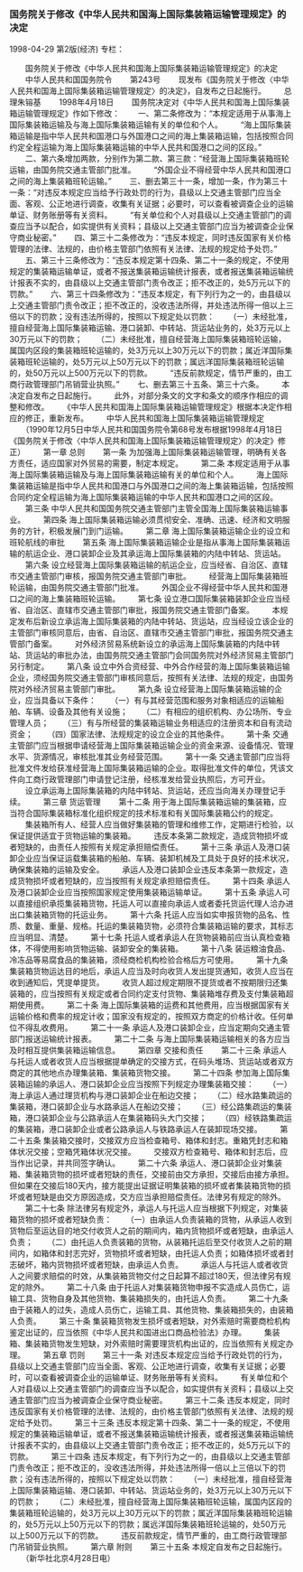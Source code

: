 ### 国务院关于修改《中华人民共和国海上国际集装箱运输管理规定》的决定

1998-04-29
第2版(经济)
专栏：

　　国务院关于修改《中华人民共和国海上国际集装箱运输管理规定》的决定
　　中华人民共和国国务院令
　　第243号
　　现发布《国务院关于修改〈中华人民共和国海上国际集装箱运输管理规定〉的决定》，自发布之日起施行。
　　总理朱镕基
　　1998年4月18日
　　国务院决定对《中华人民共和国海上国际集装箱运输管理规定》作如下修改：
　　一、第二条修改为：“本规定适用于从事海上国际集装箱运输及与海上国际集装箱运输有关的单位和个人。
　　“海上国际集装箱运输是指中华人民共和国港口与外国港口之间的海上集装箱运输，包括按照合同约定全程运输为海上国际集装箱运输的中华人民共和国港口之间的区段。”
　　二、第六条增加两款，分别作为第二款、第三款：“经营海上国际集装箱班轮运输，由国务院交通主管部门批准。
　　“外国企业不得经营中华人民共和国港口之间的海上集装箱班轮运输。”
　　三、删去第三十一条，增加一条，作为第三十一条：“对违反本规定应当给予行政处罚的行为，县级以上交通主管部门应当全面、客观、公正地进行调查，收集有关证据；必要时，可以查看被调查企业的运输单证、财务账册等有关资料。
　　“有关单位和个人对县级以上交通主管部门的调查应当予以配合，如实提供有关资料；县级以上交通主管部门应当为被调查企业保守商业秘密。”
　　四、第三十二条修改为：“违反本规定，同时违反国家有关价格管理的法律、法规的，由价格主管部门依照有关法律、法规的规定给予处罚。”
　　五、第三十三条修改为：“违反本规定第十四条、第二十一条的规定，不使用规定的集装箱运输单证，或者不报送集装箱运输统计报表，或者报送集装箱运输统计报表不实的，由县级以上交通主管部门责令改正；拒不改正的，处5万元以下的罚款。”
　　六、第三十四条修改为：“违反本规定，有下列行为之一的，由县级以上交通主管部门责令改正；拒不改正的，没收违法所得，并处违法所得一倍以上三倍以下的罚款；没有违法所得的，按照以下规定处以罚款：
　　（一）未经批准，擅自经营海上国际集装箱运输、港口装卸、中转站、货运站业务的，处3万元以上30万元以下的罚款；
　　（二）未经批准，擅自经营海上国际集装箱班轮运输，属国内区段的集装箱班轮运输的，处3万元以上30万元以下的罚款；属近洋国际集装箱班轮运输的，处5万元以上50万元以下的罚款；属远洋国际集装箱班轮运输的，处50万元以上500万元以下的罚款。
　　“违反前款规定，情节严重的，由工商行政管理部门吊销营业执照。”
　　七、删去第三十五条、第三十六条。
　　本决定自发布之日起施行。
　　此外，对部分条文的文字和条文的顺序作相应的调整和修改。
　　《中华人民共和国海上国际集装箱运输管理规定》根据本决定作相应的修正，重新发布。
　　中华人民共和国海上国际集装箱运输管理规定
　　（1990年12月5日中华人民共和国国务院令第68号发布根据1998年4月18日《国务院关于修改〈中华人民共和国海上国际集装箱运输管理规定〉的决定》修正）
　　第一章 总则
　　第一条 为加强海上国际集装箱运输管理，明确有关各方责任，适应国家对外贸易的需要，制定本规定。
　　第二条 本规定适用于从事海上国际集装箱运输及与海上国际集装箱运输有关的单位和个人。
　　海上国际集装箱运输是指中华人民共和国港口与外国港口之间的海上集装箱运输，包括按照合同约定全程运输为海上国际集装箱运输的中华人民共和国港口之间的区段。
　　第三条 中华人民共和国国务院交通主管部门主管全国海上国际集装箱运输事业。
　　第四条 海上国际集装箱运输必须贯彻安全、准确、迅速、经济和文明服务的方针，积极发展门到门运输。
　　第二章 海上国际集装箱运输企业的设立和班轮航线的审批
　　第五条 海上国际集装箱运输企业是指从事海上国际集装箱运输的航运企业、港口装卸企业及其承运海上国际集装箱的内陆中转站、货运站。
　　第六条 设立经营海上国际集装箱运输的航运企业，应当经省、自治区、直辖市交通主管部门审核，报国务院交通主管部门审批。
　　经营海上国际集装箱班轮运输，由国务院交通主管部门批准。
　　外国企业不得经营中华人民共和国港口之间的海上集装箱班轮运输。
　　第七条 设立港口国际集装箱装卸企业应当经省、自治区、直辖市交通主管部门审批，报国务院交通主管部门备案。
　　本规定发布后新设立承运海上国际集装箱的内陆中转站、货运站，应当经设立该企业的主管部门审核同意后，由省、自治区、直辖市交通主管部门审批，报国务院交通主管部门备案。
　　对外经济贸易系统新设立的承运海上国际集装箱的内陆中转站、货运站的审批办法，由国务院交通主管部门会同国务院对外经济贸易主管部门另行制定。
　　第八条 设立中外合资经营、中外合作经营的海上国际集装箱运输企业，须经国务院交通主管部门审核同意后，按照有关法律、法规的规定，由国务院对外经济贸易主管部门审批。
　　第九条 设立经营海上国际集装箱运输的企业，应当具备以下条件：
　　（一）有与其经营范围和服务对象相适应的运输船舶、车辆、设备及其他有关设施；
　　（二）有相应的组织机构、办公场所、专业管理人员；
　　（三）有与所经营的集装箱运输业务相适应的注册资本和自有流动资金；
　　（四）国家法律、法规规定的设立企业的其他条件。
　　第十条 交通主管部门应当根据申请经营海上国际集装箱运输企业的资金来源、设备情况、管理水平、货源情况，审核批准其业务经营范围。
　　第十一条 交通主管部门应当将批准文件发给获准经营海上国际集装箱运输的企业。取得批准文件的单位，凭该文件向工商行政管理部门申请登记注册，经核准发给营业执照后，方可开业。
　　设立承运海上国际集装箱的内陆中转站、货运站，还应当向海关办理登记手续。
　　第三章 货运管理
　　第十二条 用于海上国际集装箱运输的集装箱，应当符合国际集装箱标准化组织规定的技术标准和有关国际集装箱公约的规定。
　　集装箱所有人、经营人应当做好集装箱的管理和维修工作，定期进行检验，以保证提供适宜于货物运输的集装箱。
　　违反本条第二款规定，造成货物损坏或者短缺的，由责任人按照有关规定承担赔偿责任。
　　第十三条 承运人及港口装卸企业应当保证运载集装箱的船舶、车辆、装卸机械及工具处于良好的技术状况，确保集装箱的运输及安全。
　　承运人及港口装卸企业违反本条第一款规定，造成货物损坏或者短缺的，应当按照有关规定承担赔偿责任。
　　第十四条 承运人及港口装卸企业应当按照国家规定使用集装箱运输单证。
　　第十五条 承运人可以直接组织承揽集装箱货物，托运人可以直接向承运人或者委托货运代理人洽办进出口集装箱货物的托运业务。
　　第十六条 托运人应当如实申报货物的品名、性质、数量、重量、规格。托运的集装箱货物，必须符合集装箱运输的要求，其标志应当明显、清楚。
　　第十七条 托运人或者承运人在货物装箱前应当认真检查箱体，不得使用影响货物运输、装卸安全的集装箱。
　　第十八条 装运粮油食品、冷冻品等易腐食品的集装箱，须经商检机构检验合格后方可使用。
　　第十九条 集装箱货物运达目的地后，承运人应当及时向收货人发出提货通知，收货人应当在收到通知后，凭提单提货。
　　收货人超过规定期限不提货或者不按期限归还集装箱的，应当按照有关规定或者合同约定支付货物、集装箱堆存费及支付集装箱超期使用费。
　　第二十条 海上国际集装箱的运费和其他费用，应当根据国家有关运输价格和费率的规定计收；国家没有规定的，按照双方商定的价格计收。任何单位不得乱收费用。
　　第二十一条 承运人及港口装卸企业，应当定期向交通主管部门报送运输统计报表。
　　第二十二条 与海上国际集装箱运输相关的各方应当及时相互提供集装箱运输信息。
　　第四章 交接和责任
　　第二十三条 承运人与托运人或者收货人应当根据提单确定的交接方式，在码头堆场、货运站或者双方商定的其他地点办理集装箱、集装箱货物交接。
　　第二十四条 参加海上国际集装箱运输的承运人、港口装卸企业应当按照下列规定办理集装箱交接：
　　（一）海上承运人通过理货机构与港口装卸企业在船边交接；
　　（二）经水路集疏运的集装箱，港口装卸企业与水路承运人在船边交接；
　　（三）经公路集疏运的集装箱，港口装卸企业与公路承运人在集装箱码头大门交接；
　　（四）经铁路集疏运的集装箱，港口装卸企业或者公路承运人与铁路承运人在装卸现场交接。
　　第二十五条 集装箱交接时，交接双方应当检查箱号、箱体和封志。重箱凭封志和箱体状况交接；空箱凭箱体状况交接。
　　交接双方检查箱号、箱体和封志后，应当作出记录，并共同签字确认。
　　第二十六条 承运人、港口装卸企业对集装箱、集装箱货物的损坏或者短缺的责任，交接前由交方承担，交接后由接方承担。但如果在交接后180天内，接方能提出证据证明集装箱的损坏或者集装箱货物的损坏或者短缺是由交方原因造成，交方应当承担赔偿责任。法律另有规定的除外。
　　第二十七条 除法律另有规定外，承运人与托运人应当根据下列规定，对集装箱货物的损坏或者短缺负责：
　　（一）由承运人负责装箱的货物，从承运人收到货物后至运达目的地交付收货人之前的期间内，箱内货物损坏或者短缺，由承运人负责；
　　（二）由托运人负责装箱的货物，从装箱托运后至交付收货人之前的期间内，如箱体和封志完好，货物损坏或者短缺，由托运人负责；如箱体损坏或者封志破坏，箱内货物损坏或者短缺，由承运人负责。
　　承运人与托运人或者收货人之间要求赔偿的时效，从集装箱货物交付之日起算不超过180天，但法律另有规定的除外。
　　第二十八条 由于托运人对集装箱货物申报不实造成人员伤亡，运输工具、货物自身及其他货物、集装箱损失的，由托运人负责。
　　第二十九条 由于装箱人的过失，造成人员伤亡，运输工具、其他货物、集装箱损失的，由装箱人负责。
　　第三十条 集装箱货物发生损坏或者短缺，对外索赔时需要商检机构鉴定出证的，应当依照《中华人民共和国进出口商品检验法》办理。
　　集装箱、集装箱货物发生短缺，对外索赔时需要理货机构出证的，应当依照有关规定办理。
　　第五章 罚则
　　第三十一条 对违反本规定应当给予行政处罚的行为，县级以上交通主管部门应当全面、客观、公正地进行调查，收集有关证据；必要时，可以查看被调查企业的运输单证、财务账册等有关资料。
　　有关单位和个人对县级以上交通主管部门的调查应当予以配合，如实提供有关资料；县级以上交通主管部门应当为被调查企业保守商业秘密。
　　第三十二条 违反本规定，同时违反国家有关价格管理的法律、法规的，由价格主管部门依照有关法律、法规的规定给予处罚。
　　第三十三条 违反本规定第十四条、第二十一条的规定，不使用规定的集装箱运输单证，或者不报送集装箱运输统计报表，或者报送集装箱运输统计报表不实的，由县级以上交通主管部门责令改正；拒不改正的，处5万元以下的罚款。
　　第三十四条 违反本规定，有下列行为之一的，由县级以上交通主管部门责令改正；拒不改正的，没收违法所得，并处违法所得一倍以上三倍以下的罚款；没有违法所得的，按照以下规定处以罚款：
　　（一）未经批准，擅自经营海上国际集装箱运输、港口装卸、中转站、货运站业务的，处3万元以上30万元以下的罚款；
　　（二）未经批准，擅自经营海上国际集装箱班轮运输，属国内区段的集装箱班轮运输的，处3万元以上30万元以下的罚款；属近洋国际集装箱班轮运输的，处5万元以上50万元以下的罚款；属远洋国际集装箱班轮运输的，处50万元以上500万元以下的罚款。
　　违反前款规定，情节严重的，由工商行政管理部门吊销营业执照。
　　第六章 附则
　　第三十五条 本规定自发布之日起施行。
　　（新华社北京4月28日电）

